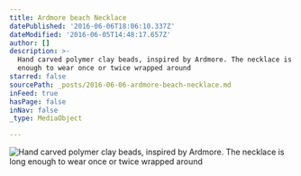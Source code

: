 ```yaml
---
title: Ardmore beach Necklace
datePublished: '2016-06-06T18:06:10.337Z'
dateModified: '2016-06-05T14:48:17.657Z'
author: []
description: >-
  Hand carved polymer clay beads, inspired by Ardmore. The necklace is long
  enough to wear once or twice wrapped around
starred: false
sourcePath: _posts/2016-06-06-ardmore-beach-necklace.md
inFeed: true
hasPage: false
inNav: false
_type: MediaObject

---
```

![Hand carved polymer clay beads, inspired by Ardmore. The necklace is long enough to wear once or twice wrapped around](https://the-grid-user-content.s3-us-west-2.amazonaws.com/9f29ab04-892c-4bac-a6f8-175738a7e1e3.jpg)